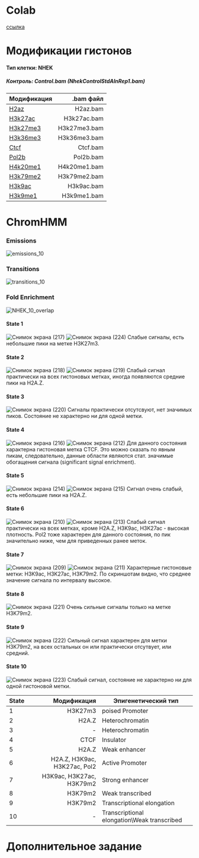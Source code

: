 # Colab

[сcылка](https://colab.research.google.com/drive/1QdDGWlpane_IRf07NQUy-H1zGAGMYz9S?usp=sharing)

# Модификации гистонов
#### Тип клетки: NHEK
##### Контроль: Control.bam (NhekControlStdAlnRep1.bam)
| Модификация      | .bam файл       |
| ------------- |------------------:|
| [H2az](http://hgdownload.cse.ucsc.edu/goldenPath/hg19/encodeDCC/wgEncodeBroadHistone/wgEncodeBroadHistoneNhekH2azAlnRep1.bam)     | H2az.bam    |
| [H3k27ac](http://hgdownload.cse.ucsc.edu/goldenPath/hg19/encodeDCC/wgEncodeBroadHistone/wgEncodeBroadHistoneNhekH3k27acStdAlnRep1.bam)     | H3k27ac.bam |
| [H3k27me3](http://hgdownload.cse.ucsc.edu/goldenPath/hg19/encodeDCC/wgEncodeBroadHistone/wgEncodeBroadHistoneNhekH3k27me3StdAlnRep1.bam)  | H3k27me3.bam         |
| [H3k36me3]( http://hgdownload.cse.ucsc.edu/goldenPath/hg19/encodeDCC/wgEncodeBroadHistone/wgEncodeBroadHistoneNhekH3k36me3StdAlnRep1.bam) | H3k36me3.bam  |
| [Ctcf](http://hgdownload.cse.ucsc.edu/goldenPath/hg19/encodeDCC/wgEncodeBroadHistone/wgEncodeBroadHistoneNhekCtcfStdAlnRep1.bam)     | Ctcf.bam    |
| [Pol2b](http://hgdownload.cse.ucsc.edu/goldenPath/hg19/encodeDCC/wgEncodeBroadHistone/wgEncodeBroadHistoneNhekPol2bStdAlnRep1.bam)     | Pol2b.bam |
| [H4k20me1](http://hgdownload.cse.ucsc.edu/goldenPath/hg19/encodeDCC/wgEncodeBroadHistone/wgEncodeBroadHistoneNhekH4k20me1StdAlnRep1.bam)  | H4k20me1.bam         |
| [H3k79me2](http://hgdownload.cse.ucsc.edu/goldenPath/hg19/encodeDCC/wgEncodeBroadHistone/wgEncodeBroadHistoneNhekH3k79me2AlnRep1.bam) | H3k79me2.bam |
| [H3k9ac](http://hgdownload.cse.ucsc.edu/goldenPath/hg19/encodeDCC/wgEncodeBroadHistone/wgEncodeBroadHistoneNhekH3k9acStdAlnRep1.bam)  | H3k9ac.bam         |
| [H3k9me1](http://hgdownload.cse.ucsc.edu/goldenPath/hg19/encodeDCC/wgEncodeBroadHistone/wgEncodeBroadHistoneNhekH3k9me1StdAlnRep1.bam) | H3k9me1.bam |


# ChromHMM
### Emissions
![emissions_10](https://user-images.githubusercontent.com/93247992/160437901-b12b2e1b-b493-4737-b769-b2e2fb976939.png)


### Transitions
![transitions_10](https://user-images.githubusercontent.com/93247992/160437923-a8bd3786-8519-4295-b88f-7998093f7814.png)

### Fold  Enrichment
![NHEK_10_overlap](https://user-images.githubusercontent.com/93247992/160494250-1cdb7aaf-5fe6-4bc1-9c5c-000cbac306d8.png)

#### State 1
![Снимок экрана (217)](https://user-images.githubusercontent.com/93247992/160592623-ba50c656-02e6-4c16-a525-137b6e38bd04.png)
![Снимок экрана (224)](https://user-images.githubusercontent.com/93247992/160594442-15ceadf9-cd19-4745-9eb7-99630ae641cc.png)
Слабые сигналы, есть небольшие пики на метке H3K27m3.

#### State 2
![Снимок экрана (218)](https://user-images.githubusercontent.com/93247992/160589977-94de6dd5-4d2e-4cc6-bd70-ac4fc839adb5.png)
![Снимок экрана (219)](https://user-images.githubusercontent.com/93247992/160590008-15170b57-cbda-4f77-9dc7-244cfc204d9a.png)
Слабый сигнал практически на всех гистоновых метках, иногда появляются средние пики на H2A.Z. 

#### State 3
![Снимок экрана (220)](https://user-images.githubusercontent.com/93247992/160592713-cbea5645-0e44-4c6e-ba04-3769c650e3a9.png)
Сигналы практически отсутсвуют, нет значимых пиков. Состояние не характерно ни для одной метки.

#### State 4
![Снимок экрана (216)](https://user-images.githubusercontent.com/93247992/160586507-de099d9b-e738-49c3-b0f1-51184fcf0100.png)
![Снимок экрана (212)](https://user-images.githubusercontent.com/93247992/160586525-78b3907c-839b-4fcb-ba85-52bce21e7e75.png)
Для данного состояния характерна гистоновая метка CTCF. Это можно сказать по явным пикам, следовательно, данные области являются стат. значимые обогащения сигнала (significant signal enrichment). 

#### State 5
![Снимок экрана (214)](https://user-images.githubusercontent.com/93247992/160592288-aa35c20e-e20d-4a19-8c23-a3e84da63306.png)
![Снимок экрана (215)](https://user-images.githubusercontent.com/93247992/160592327-c71bf3ed-6849-4f69-bf77-d76e7eb8960e.png)
Сигнал очень слабый, есть небольшие пики на H2A.Z.

#### State 6
![Снимок экрана (210)](https://user-images.githubusercontent.com/93247992/160591576-460b1c62-e109-4646-bc1b-602e376674a4.png)
![Снимок экрана (213)](https://user-images.githubusercontent.com/93247992/160591607-ec89899b-4f7f-40fb-a182-109ba6ad4723.png)
Слабый сигнал практически на всех метках, кроме H2A.Z, H3K9ac, H3K27ac - высокая плотность. Pol2 тоже характерен для данного состояния, по пик значительно ниже, чем для приведенных ранее меток.

#### State 7
![Снимок экрана (209)](https://user-images.githubusercontent.com/93247992/160590630-2488e4ef-e5db-43e6-85d8-1ac46dad5770.png)
![Снимок экрана (211)](https://user-images.githubusercontent.com/93247992/160590662-a297824b-b140-4d0a-a1da-9ddf24091605.png)
Характерные гистоновые метки: H3K9ac, H3K27ac, H3K79m2. По скриншотам видно, что среднее значение сигнала по интервалу высокое. 

#### State 8
![Снимок экрана (221)](https://user-images.githubusercontent.com/93247992/160592833-c36f6eb1-be11-4595-9468-7b1531bb0959.png)
Очень сильные сигналы только на метке H3K79m2.

#### State 9
![Снимок экрана (222)](https://user-images.githubusercontent.com/93247992/160593047-640d55fc-fa8e-4e04-b3e4-f1767e73fd7a.png)
Сильный сигнал характерен для метки H3K79m2, на всех остальных он или практически отсутвует, или средний.

#### State 10
![Снимок экрана (223)](https://user-images.githubusercontent.com/93247992/160594165-f3e85d1f-777b-4d79-b417-47f49201b533.png)
Слабый сигнал, состояние не характерно ни для одной гистоновой метки.

| State      | Модификация       | Эпигенетический тип | 
| ------------- |------------------:| ------------|
| 1      | H3K27m3       | poised Promoter |
| 2 | H2A.Z |  Heterochromatin |
| 3      | -      | Heterochromatin |
| 4 | CTCF | Insulator |
| 5      | H2A.Z       | Weak enhancer |
| 6 | H2A.Z, H3K9ac, H3K27ac, Pol2 | Active Promoter |
| 7      | H3K9ac, H3K27ac, H3K79m2 |  Strong enhancer |
| 8 | H3K79m2 | Weak transcribed |
| 9      | H3K79m2       | Transcriptional elongation |
| 10 | - |  Transcriptional elongation\Weak transcribed |

# Дополнительное задание
